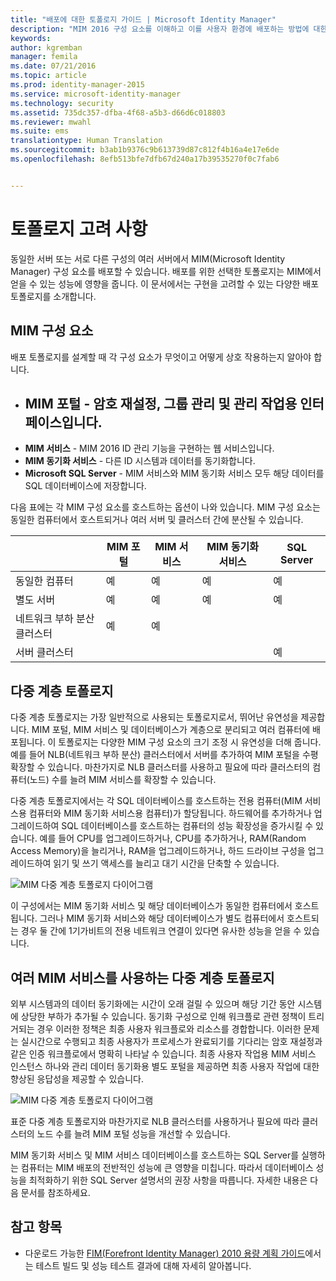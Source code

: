 ```yaml
---
title: "배포에 대한 토폴로지 가이드 | Microsoft Identity Manager"
description: "MIM 2016 구성 요소를 이해하고 이를 사용자 환경에 배포하는 방법에 대한 제안 사항을 알아봅니다."
keywords: 
author: kgremban
manager: femila
ms.date: 07/21/2016
ms.topic: article
ms.prod: identity-manager-2015
ms.service: microsoft-identity-manager
ms.technology: security
ms.assetid: 735dc357-dfba-4f68-a5b3-d66d6c018803
ms.reviewer: mwahl
ms.suite: ems
translationtype: Human Translation
ms.sourcegitcommit: b3ab1b9376c9b613739d87c812f4b16a4e17e6de
ms.openlocfilehash: 8efb513bfe7dfb67d240a17b39535270f0c7fab6


---
```



# 토폴로지 고려 사항
동일한 서버 또는 서로 다른 구성의 여러 서버에서 MIM(Microsoft Identity Manager) 구성 요소를 배포할 수 있습니다. 배포를 위한 선택한 토폴로지는 MIM에서 얻을 수 있는 성능에 영향을 줍니다. 이 문서에서는 구현을 고려할 수 있는 다양한 배포 토폴로지를 소개합니다.

## MIM 구성 요소
배포 토폴로지를 설계할 때 각 구성 요소가 무엇이고 어떻게 상호 작용하는지 알아야 합니다.

- **MIM 포털** - 암호 재설정, 그룹 관리 및 관리 작업용 인터페이스입니다.
    -
- **MIM 서비스** - MIM 2016 ID 관리 기능을 구현하는 웹 서비스입니다.
- **MIM 동기화 서비스** - 다른 ID 시스템과 데이터를 동기화합니다.
- **Microsoft SQL Server** - MIM 서비스와 MIM 동기화 서비스 모두 해당 데이터를 SQL 데이터베이스에 저장합니다.

다음 표에는 각 MIM 구성 요소를 호스트하는 옵션이 나와 있습니다. MIM 구성 요소는 동일한 컴퓨터에서 호스트되거나 여러 서버 및 클러스터 간에 분산될 수 있습니다.

| | MIM 포털 | MIM 서비스 | MIM 동기화 서비스 | SQL  Server |
| --- | --- | --- | --- | --- |
| 동일한 컴퓨터 | 예 | 예 | 예 | 예 |
| 별도 서버 | 예 | 예 | 예 | 예 |
| 네트워크 부하 분산 클러스터 | 예 | 예 | | |
| 서버 클러스터 | | | | 예 |


## 다중 계층 토폴로지
다중 계층 토폴로지는 가장 일반적으로 사용되는 토폴로지로서, 뛰어난 유연성을 제공합니다. MIM 포털, MIM 서비스 및 데이터베이스가 계층으로 분리되고 여러 컴퓨터에 배포됩니다. 이 토폴로지는 다양한 MIM 구성 요소의 크기 조정 시 유연성을 더해 줍니다. 예를 들어 NLB(네트워크 부하 분산) 클러스터에서 서버를 추가하여 MIM 포털을 수평 확장할 수 있습니다. 마찬가지로 NLB 클러스터를 사용하고 필요에 따라 클러스터의 컴퓨터(노드) 수를 늘려 MIM 서비스를 확장할 수 있습니다.

다중 계층 토폴로지에서는 각 SQL 데이터베이스를 호스트하는 전용 컴퓨터(MIM 서비스용 컴퓨터와 MIM 동기화 서비스용 컴퓨터)가 할당됩니다. 하드웨어를 추가하거나 업그레이드하여 SQL 데이터베이스를 호스트하는 컴퓨터의 성능 확장성을 증가시킬 수 있습니다. 예를 들어 CPU를 업그레이드하거나, CPU를 추가하거나, RAM(Random Access Memory)을 늘리거나, RAM을 업그레이드하거나, 하드 드라이브 구성을 업그레이드하여 읽기 및 쓰기 액세스를 늘리고 대기 시간을 단축할 수 있습니다.

![MIM 다중 계층 토폴로지 다이어그램](media/MIM-topo-multitier.png)

이 구성에서는 MIM 동기화 서비스 및 해당 데이터베이스가 동일한 컴퓨터에서 호스트됩니다. 그러나 MIM 동기화 서비스와 해당 데이터베이스가 별도 컴퓨터에서 호스트되는 경우 둘 간에 1기가비트의 전용 네트워크 연결이 있다면 유사한 성능을 얻을 수 있습니다.


## 여러 MIM 서비스를 사용하는 다중 계층 토폴로지
외부 시스템과의 데이터 동기화에는 시간이 오래 걸릴 수 있으며 해당 기간 동안 시스템에 상당한 부하가 추가될 수 있습니다. 동기화 구성으로 인해 워크플로 관련 정책이 트리거되는 경우 이러한 정책은 최종 사용자 워크플로와 리소스를 경합합니다. 이러한 문제는 실시간으로 수행되고 최종 사용자가 프로세스가 완료되기를 기다리는 암호 재설정과 같은 인증 워크플로에서 명확히 나타날 수 있습니다. 최종 사용자 작업용 MIM 서비스 인스턴스 하나와 관리 데이터 동기화용 별도 포털을 제공하면 최종 사용자 작업에 대한 향상된 응답성을 제공할 수 있습니다.

![MIM 다중 계층 토폴로지 다이어그램](media/MIM-topo-multitier-multiservice.png)

표준 다중 계층 토폴로지와 마찬가지로 NLB 클러스터를 사용하거나 필요에 따라 클러스터의 노드 수를 늘려 MIM 포털 성능을 개선할 수 있습니다.

MIM 동기화 서비스 및 MIM 서비스 데이터베이스를 호스트하는 SQL Server를 실행하는 컴퓨터는 MIM 배포의 전반적인 성능에 큰 영향을 미칩니다. 따라서 데이터베이스 성능을 최적화하기 위한 SQL Server 설명서의 권장 사항을 따릅니다. 자세한 내용은 다음 문서를 참조하세요.

## 참고 항목
- 다운로드 가능한 [FIM(Forefront Identity Manager) 2010 용량 계획 가이드](http://go.microsoft.com/fwlink/?LinkId=200180)에서는 테스트 빌드 및 성능 테스트 결과에 대해 자세히 알아봅니다.



<!--HONumber=Jul16_HO3-->


